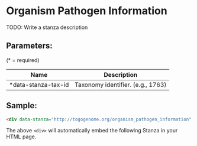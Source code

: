 Organism Pathogen Information
=============================

TODO: Write a stanza description

## Parameters:

(* = required)

| Name               | Description                         |
|--------------------|-------------------------------------|
|*data-stanza-tax-id | Taxonomy identifier. (e.g., 1763)   |

## Sample:

```html
<div data-stanza="http://togogenome.org/organism_pathogen_information" data-stanza-tax-id="1763"></div>
```

The above `<div>` will automatically embed the following Stanza in your HTML page.

<div data-stanza="/stanza/organism_pathogen_information" data-stanza-tax-id="1763"></div>
